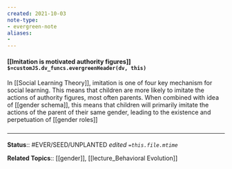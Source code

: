 ```yaml
---
created: 2021-10-03
note-type: 
- evergreen-note
aliases:
- 
---
```

#### [[Imitation is motivated authority figures]] `$=customJS.dv_funcs.evergreenHeader(dv, this)`

In [[Social Learning Theory]], imitation is one of four key mechanism for social learning. This means that children are more likely to imitate the actions of authority figures, most often parents. When combined with idea of [[gender schema]], this means that children will primarily imitate the actions of the parent of their same gender, leading to the existence and perpetuation of [[gender roles]]


### <hr class="footnote"/>

**Status**:: #EVER/SEED/UNPLANTED 
*edited `=this.file.mtime`*

**Related Topics**:: [[gender]], [[lecture_Behavioral Evolution]]
